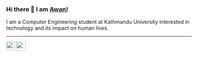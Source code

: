### Hi there 👋 I am [Awan!](https://awanshrestha.github.io) 

I am a Computer Engineering student at Kathmandu University interested in technology and its impact on human lives.

<hr/>

<a href="https://www.linkedin.com/in/awanshrestha/">
  <img align="left" width="24px" src="https://cdn.jsdelivr.net/npm/simple-icons@v3/icons/linkedin.svg"  />
</a>
<a href="https://twitter.com/awanshrestha1">
  <img align="left" width="26px" src="https://cdn.jsdelivr.net/npm/simple-icons@v3/icons/twitter.svg" />
</a>
